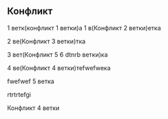 ## Конфликт

1 ветк(конфликт 1 ветки)а 
1 в(Конфликт 2 ветки)етка 

2 ве(Конфликт 3 ветки)тка

3 вет(Конфликт 5 6 dtnrb  ветки)ка 

4 ве(Конфликт 4 ветки)тefwefweка

fwefwef
5 ветка


rtrtrtefgi







Конфликт 4 ветки
